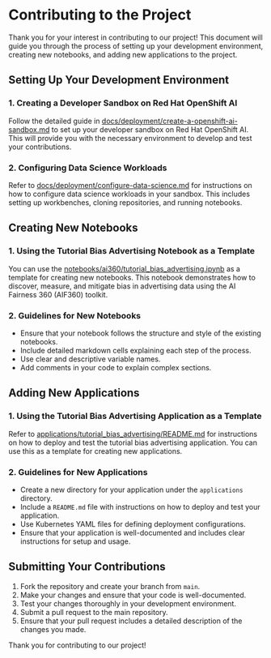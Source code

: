 # Contributing to the Project

Thank you for your interest in contributing to our project! This document will guide you through the process of setting up your development environment, creating new notebooks, and adding new applications to the project.

## Setting Up Your Development Environment

### 1. Creating a Developer Sandbox on Red Hat OpenShift AI

Follow the detailed guide in [docs/deployment/create-a-openshift-ai-sandbox.md](docs/deployment/create-a-openshift-ai-sandbox.md) to set up your developer sandbox on Red Hat OpenShift AI. This will provide you with the necessary environment to develop and test your contributions.

### 2. Configuring Data Science Workloads

Refer to [docs/deployment/configure-data-science.md](docs/deployment/configure-data-science.md) for instructions on how to configure data science workloads in your sandbox. This includes setting up workbenches, cloning repositories, and running notebooks.

## Creating New Notebooks

### 1. Using the Tutorial Bias Advertising Notebook as a Template

You can use the [notebooks/ai360/tutorial_bias_advertising.ipynb](notebooks/ai360/tutorial_bias_advertising.ipynb) as a template for creating new notebooks. This notebook demonstrates how to discover, measure, and mitigate bias in advertising data using the AI Fairness 360 (AIF360) toolkit.

### 2. Guidelines for New Notebooks

- Ensure that your notebook follows the structure and style of the existing notebooks.
- Include detailed markdown cells explaining each step of the process.
- Use clear and descriptive variable names.
- Add comments in your code to explain complex sections.

## Adding New Applications

### 1. Using the Tutorial Bias Advertising Application as a Template

Refer to [applications/tutorial_bias_advertising/README.md](applications/tutorial_bias_advertising/README.md) for instructions on how to deploy and test the tutorial bias advertising application. You can use this as a template for creating new applications.

### 2. Guidelines for New Applications

- Create a new directory for your application under the `applications` directory.
- Include a `README.md` file with instructions on how to deploy and test your application.
- Use Kubernetes YAML files for defining deployment configurations.
- Ensure that your application is well-documented and includes clear instructions for setup and usage.

## Submitting Your Contributions

1. Fork the repository and create your branch from `main`.
2. Make your changes and ensure that your code is well-documented.
3. Test your changes thoroughly in your development environment.
4. Submit a pull request to the main repository.
5. Ensure that your pull request includes a detailed description of the changes you made.

Thank you for contributing to our project!
